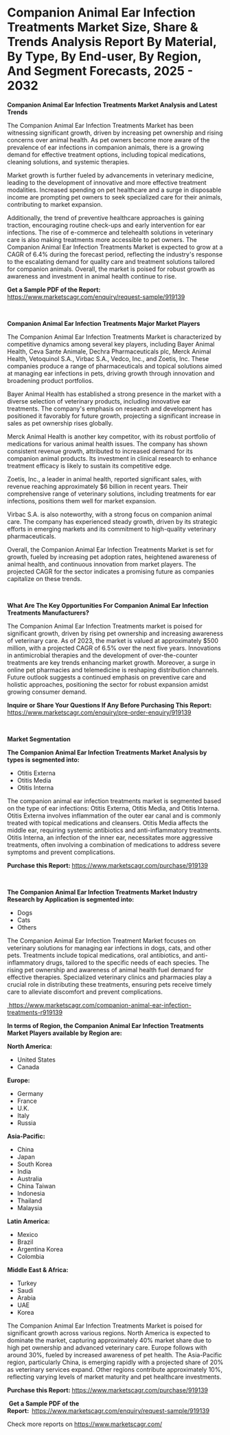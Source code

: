 <p><h1>Companion Animal Ear Infection Treatments Market Size, Share & Trends Analysis Report By Material, By Type, By End-user, By Region, And Segment Forecasts, 2025 - 2032</h1></p><p><strong>Companion Animal Ear Infection Treatments Market Analysis and Latest Trends</strong></p>
<p><p>The Companion Animal Ear Infection Treatments Market has been witnessing significant growth, driven by increasing pet ownership and rising concerns over animal health. As pet owners become more aware of the prevalence of ear infections in companion animals, there is a growing demand for effective treatment options, including topical medications, cleaning solutions, and systemic therapies. </p><p>Market growth is further fueled by advancements in veterinary medicine, leading to the development of innovative and more effective treatment modalities. Increased spending on pet healthcare and a surge in disposable income are prompting pet owners to seek specialized care for their animals, contributing to market expansion. </p><p>Additionally, the trend of preventive healthcare approaches is gaining traction, encouraging routine check-ups and early intervention for ear infections. The rise of e-commerce and telehealth solutions in veterinary care is also making treatments more accessible to pet owners. The Companion Animal Ear Infection Treatments Market is expected to grow at a CAGR of 6.4% during the forecast period, reflecting the industry's response to the escalating demand for quality care and treatment solutions tailored for companion animals. Overall, the market is poised for robust growth as awareness and investment in animal health continue to rise.</p></p>
<p><strong>Get a Sample PDF of the Report:&nbsp;</strong> <a href="https://www.marketscagr.com/enquiry/request-sample/919139?utm_campaign=1889&utm_medium=2&utm_source=Github&utm_content=ia&utm_term=03032025&utm_id=companion-animal-ear-infection-treatments">https://www.marketscagr.com/enquiry/request-sample/919139</a></p>
<p>&nbsp;</p>
<p><strong>Companion Animal Ear Infection Treatments Major Market Players</strong></p>
<p><p>The Companion Animal Ear Infection Treatments Market is characterized by competitive dynamics among several key players, including Bayer Animal Health, Ceva Sante Animale, Dechra Pharmaceuticals plc, Merck Animal Health, Vetoquinol S.A., Virbac S.A., Vedco, Inc., and Zoetis, Inc. These companies produce a range of pharmaceuticals and topical solutions aimed at managing ear infections in pets, driving growth through innovation and broadening product portfolios.</p><p>Bayer Animal Health has established a strong presence in the market with a diverse selection of veterinary products, including innovative ear treatments. The company's emphasis on research and development has positioned it favorably for future growth, projecting a significant increase in sales as pet ownership rises globally.</p><p>Merck Animal Health is another key competitor, with its robust portfolio of medications for various animal health issues. The company has shown consistent revenue growth, attributed to increased demand for its companion animal products. Its investment in clinical research to enhance treatment efficacy is likely to sustain its competitive edge.</p><p>Zoetis, Inc., a leader in animal health, reported significant sales, with revenue reaching approximately $6 billion in recent years. Their comprehensive range of veterinary solutions, including treatments for ear infections, positions them well for market expansion.</p><p>Virbac S.A. is also noteworthy, with a strong focus on companion animal care. The company has experienced steady growth, driven by its strategic efforts in emerging markets and its commitment to high-quality veterinary pharmaceuticals.</p><p>Overall, the Companion Animal Ear Infection Treatments Market is set for growth, fueled by increasing pet adoption rates, heightened awareness of animal health, and continuous innovation from market players. The projected CAGR for the sector indicates a promising future as companies capitalize on these trends.</p></p>
<p>&nbsp;</p>
<p><strong>What Are The Key Opportunities For Companion Animal Ear Infection Treatments Manufacturers?</strong></p>
<p><p>The Companion Animal Ear Infection Treatments market is poised for significant growth, driven by rising pet ownership and increasing awareness of veterinary care. As of 2023, the market is valued at approximately $500 million, with a projected CAGR of 6.5% over the next five years. Innovations in antimicrobial therapies and the development of over-the-counter treatments are key trends enhancing market growth. Moreover, a surge in online pet pharmacies and telemedicine is reshaping distribution channels. Future outlook suggests a continued emphasis on preventive care and holistic approaches, positioning the sector for robust expansion amidst growing consumer demand.</p></p>
<p><strong>Inquire or Share Your Questions If Any Before Purchasing This Report:</strong> <a href="https://www.marketscagr.com/enquiry/pre-order-enquiry/919139?utm_campaign=1889&utm_medium=2&utm_source=Github&utm_content=ia&utm_term=03032025&utm_id=companion-animal-ear-infection-treatments">https://www.marketscagr.com/enquiry/pre-order-enquiry/919139</a></p>
<p>&nbsp;</p>
<p><strong>Market Segmentation</strong></p>
<p><strong>The Companion Animal Ear Infection Treatments Market Analysis by types is segmented into:</strong></p>
<p><ul><li>Otitis Externa</li><li>Otitis Media</li><li>Otitis Interna</li></ul></p>
<p><p>The companion animal ear infection treatments market is segmented based on the type of ear infections: Otitis Externa, Otitis Media, and Otitis Interna. Otitis Externa involves inflammation of the outer ear canal and is commonly treated with topical medications and cleansers. Otitis Media affects the middle ear, requiring systemic antibiotics and anti-inflammatory treatments. Otitis Interna, an infection of the inner ear, necessitates more aggressive treatments, often involving a combination of medications to address severe symptoms and prevent complications.</p></p>
<p><strong>Purchase this Report:&nbsp;</strong><a href="https://www.marketscagr.com/purchase/919139?utm_campaign=1889&utm_medium=2&utm_source=Github&utm_content=ia&utm_term=03032025&utm_id=companion-animal-ear-infection-treatments">https://www.marketscagr.com/purchase/919139</a></p>
<p>&nbsp;</p>
<p><strong>The Companion Animal Ear Infection Treatments Market Industry Research by Application is segmented into:</strong></p>
<p><ul><li>Dogs</li><li>Cats</li><li>Others</li></ul></p>
<p><p>The Companion Animal Ear Infection Treatment Market focuses on veterinary solutions for managing ear infections in dogs, cats, and other pets. Treatments include topical medications, oral antibiotics, and anti-inflammatory drugs, tailored to the specific needs of each species. The rising pet ownership and awareness of animal health fuel demand for effective therapies. Specialized veterinary clinics and pharmacies play a crucial role in distributing these treatments, ensuring pets receive timely care to alleviate discomfort and prevent complications.</p></p>
<p><a href="https://www.marketscagr.com/companion-animal-ear-infection-treatments-r919139?utm_campaign=1889&utm_medium=2&utm_source=Github&utm_content=ia&utm_term=03032025&utm_id=companion-animal-ear-infection-treatments">&nbsp;https://www.marketscagr.com/companion-animal-ear-infection-treatments-r919139</a></p>
<p><strong>In terms of Region, the Companion Animal Ear Infection Treatments Market Players available by Region are:</strong></p>
<p>
    <p> <strong> North America: </strong>
        <ul>
            <li>United States</li>
            <li>Canada</li>
        </ul>
        </p> 
    <p> <strong> Europe: </strong>
        <ul>
            <li>Germany</li>
            <li>France</li>
            <li>U.K.</li>
            <li>Italy</li>
            <li>Russia</li>
        </ul>
        </p> 
    <p> <strong> Asia-Pacific: </strong>
        <ul>
            <li>China</li>
            <li>Japan</li>
            <li>South Korea</li>
            <li>India</li>
            <li>Australia</li>
            <li>China Taiwan</li>
            <li>Indonesia</li>
            <li>Thailand</li>
            <li>Malaysia</li>
        </ul>
        </p> 
    <p> <strong> Latin America: </strong>
        <ul>
            <li>Mexico</li>
            <li>Brazil</li>
            <li>Argentina Korea</li>
            <li>Colombia</li>
        </ul>
        </p> 
    <p> <strong> Middle East & Africa: </strong>
        <ul>
            <li>Turkey</li>
            <li>Saudi</li>
            <li>Arabia</li>
            <li>UAE</li>
            <li>Korea</li>
        </ul>
    </p>
    </p>
<p><p>The Companion Animal Ear Infection Treatments Market is poised for significant growth across various regions. North America is expected to dominate the market, capturing approximately 40% market share due to high pet ownership and advanced veterinary care. Europe follows with around 30%, fueled by increased awareness of pet health. The Asia-Pacific region, particularly China, is emerging rapidly with a projected share of 20% as veterinary services expand. Other regions contribute approximately 10%, reflecting varying levels of market maturity and pet healthcare investments.</p></p>
<p><strong>Purchase this Report: </strong><a href="https://www.marketscagr.com/purchase/919139?utm_campaign=1889&utm_medium=2&utm_source=Github&utm_content=ia&utm_term=03032025&utm_id=companion-animal-ear-infection-treatments">https://www.marketscagr.com/purchase/919139</a></p>
<p>&nbsp;<strong>Get a Sample PDF of the Report:&nbsp;&nbsp;</strong><a href="https://www.marketscagr.com/enquiry/request-sample/919139?utm_campaign=1889&utm_medium=2&utm_source=Github&utm_content=ia&utm_term=03032025&utm_id=companion-animal-ear-infection-treatments">https://www.marketscagr.com/enquiry/request-sample/919139</a></p>
<p><strong></strong></p>
<p>Check more reports on <a href="https://www.marketscagr.com/?utm_campaign=1889&utm_medium=2&utm_source=Github&utm_content=ia&utm_term=03032025&utm_id=companion-animal-ear-infection-treatments">https://www.marketscagr.com/</a></p>